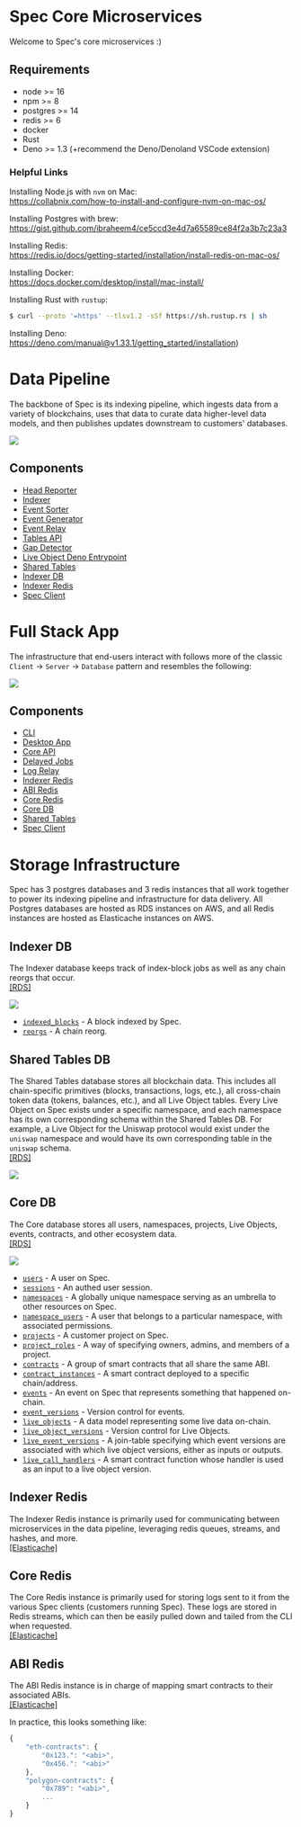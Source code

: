 # Spec Core Microservices

Welcome to Spec's core microservices :)

## Requirements

- node >= 16
- npm >= 8
- postgres >= 14
- redis >= 6
- docker
- Rust
- Deno >= 1.3 (+recommend the Deno/Denoland VSCode extension)

### Helpful Links

Installing Node.js with `nvm` on Mac:<br>
https://collabnix.com/how-to-install-and-configure-nvm-on-mac-os/

Installing Postgres with brew:<br>
https://gist.github.com/ibraheem4/ce5ccd3e4d7a65589ce84f2a3b7c23a3

Installing Redis:<br>
https://redis.io/docs/getting-started/installation/install-redis-on-mac-os/

Installing Docker:<br>
https://docs.docker.com/desktop/install/mac-install/

Installing Rust with `rustup`:
```bash
$ curl --proto '=https' --tlsv1.2 -sSf https://sh.rustup.rs | sh
```

Installing Deno:<br>
https://deno.com/manual@v1.33.1/getting_started/installation)

# Data Pipeline

The backbone of Spec is its indexing pipeline, which ingests data from a variety of blockchains, uses that data to curate data higher-level data models, and then publishes updates downstream to customers' databases.

![](https://dbjzhg7yxqn0y.cloudfront.net/data-pipeline.png)

## Components
* [Head Reporter](/head-reporters/)
* [Indexer](/indexers/)
* [Event Sorter](/event-sorter/)
* [Event Generator](/event-generator/)
* [Event Relay](/event-relay/)
* [Tables API](/tables-api/)
* [Gap Detector](/gap-detector/)
* [Live Object Deno Entrypoint](/deno/live-object-entrypoint.ts)
* [Shared Tables](#shared-tables-db)
* [Indexer DB](#indexer-db)
* [Indexer Redis](#indexer-redis)
* [Spec Client](https://github.com/spec-dev/spec)

# Full Stack App

The infrastructure that end-users interact with follows more of the classic `Client` -> `Server` -> `Database` pattern and resembles the following: 

![](https://dbjzhg7yxqn0y.cloudfront.net/full-stack.png)

## Components
* [CLI](https://github.com/spec-dev/cli)
* [Desktop App](https://github.com/spec-dev/app)
* [Core API](/core-api/)
* [Delayed Jobs](/delayed-jobs/)
* [Log Relay](/log-relay/)
* [Indexer Redis](#indexer-redis)
* [ABI Redis](#abi-redis)
* [Core Redis](#core-redis)
* [Core DB](#core-db)
* [Shared Tables](#shared-tables-db)
* [Spec Client](https://github.com/spec-dev/spec)

# Storage Infrastructure

Spec has 3 postgres databases and 3 redis instances that all work together to power its indexing pipeline and infrastructure for data delivery. All Postgres databases are hosted as RDS instances on AWS, and all Redis instances are hosted as Elasticache instances on AWS.

## Indexer DB

The Indexer database keeps track of index-block jobs as well as any chain reorgs that occur.<br>
[[RDS]](https://us-west-1.console.aws.amazon.com/rds/home?region=us-west-1#database:id=indexer;is-cluster=false)

![](https://dbjzhg7yxqn0y.cloudfront.net/indexerdb.png)

* [`indexed_blocks`](/shared/src/lib/indexer/db/entities/IndexedBlock.ts) - A block indexed by Spec.
* [`reorgs`](/shared/src/lib/indexer/db/entities/Reorg.ts) - A chain reorg.

## Shared Tables DB

The Shared Tables database stores all blockchain data. This includes all chain-specific primitives (blocks, transactions, logs, etc.), all cross-chain token data (tokens, balances, etc.), and all Live Object tables. Every Live Object on Spec exists under a specific namespace, and each namespace has its own corresponding schema within the Shared Tables DB. For example, a Live Object for the Uniswap protocol would exist under the `uniswap` namespace and would have its own corresponding table in the `uniswap` schema.<br>
[[RDS]](https://us-west-1.console.aws.amazon.com/rds/home?region=us-west-1#database:id=shared-tables;is-cluster=false)

![](https://dbjzhg7yxqn0y.cloudfront.net/shared-tables.png)

## Core DB

The Core database stores all users, namespaces, projects, Live Objects, events, contracts, and other ecosystem data.<br>
[[RDS]](https://us-west-1.console.aws.amazon.com/rds/home?region=us-west-1#database:id=core;is-cluster=false)

![](https://dbjzhg7yxqn0y.cloudfront.net/coredb.png)

* [`users`](/shared/src/lib/core/db/entities/User.ts) - A user on Spec.
* [`sessions`](/shared/src/lib/core/db/entities/Session.ts) - An authed user session.
* [`namespaces`](/shared/src/lib/core/db/entities/Namespace.ts) - A globally unique namespace serving as an umbrella to other resources on Spec.
* [`namespace_users`](/shared/src/lib/core/db/entities/NamespaceUser.ts) - A user that belongs to a particular namespace, with associated permissions.
* [`projects`](/shared/src/lib/core/db/entities/Project.ts) - A customer project on Spec.
* [`project_roles`](/shared/src/lib/core/db/entities/ProjectRole.ts) - A way of specifying owners, admins, and members of a project.
* [`contracts`](/shared/src/lib/core/db/entities/Contract.ts) - A group of smart contracts that all share the same ABI.
* [`contract_instances`](/shared/src/lib/core/db/entities/ContractInstance.ts) - A smart contract deployed to a specific chain/address.
* [`events`](/shared/src/lib/core/db/entities/Event.ts) - An event on Spec that represents something that happened on-chain.
* [`event_versions`](/shared/src/lib/core/db/entities/EventVersion.ts) - Version control for events.
* [`live_objects`](/shared/src/lib/core/db/entities/LiveObject.ts) - A data model representing some live data on-chain.
* [`live_object_versions`](/shared/src/lib/core/db/entities/LiveObjectVersion.ts) - Version control for Live Objects.
* [`live_event_versions`](/shared/src/lib/core/db/entities/LiveEventVersion.ts) - A join-table specifying which event versions are associated with which live object versions, either as inputs or outputs.
* [`live_call_handlers`](/shared/src/lib/core/db/entities/LiveCallHandler.ts) - A smart contract function whose handler is used as an input to a live object version.

## Indexer Redis

The Indexer Redis instance is primarily used for communicating between microservices in the data pipeline, leveraging redis queues, streams, and hashes, and more.<br>
[[Elasticache]](https://us-west-1.console.aws.amazon.com/elasticache/home?region=us-west-1#/redis/unclustered-indexer)

## Core Redis

The Core Redis instance is primarily used for storing logs sent to it from the various Spec clients (customers running Spec). These logs are stored in Redis streams, which can then be easily pulled down and tailed from the CLI when requested.<br>
[[Elasticache]](https://us-west-1.console.aws.amazon.com/elasticache/home?region=us-west-1#/redis/core)

## ABI Redis

The ABI Redis instance is in charge of mapping smart contracts to their associated ABIs.<br> 
[[Elasticache]](https://us-west-1.console.aws.amazon.com/elasticache/home?region=us-west-1#/redis/core)

In practice, this looks something like:
```javascript
{
    "eth-contracts": {
        "0x123.": "<abi>",
        "0x456.": "<abi>"
    },
    "polygon-contracts": {
        "0x789": "<abi>",
        ...
    }
}
```